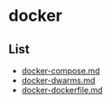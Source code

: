 # docker

## List

- [docker-compose.md](docker-compose.md)
- [docker-dwarms.md](docker-dwarms.md)
- [docker-dockerfile.md](docker-dockerfile.md)
